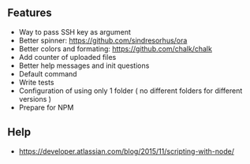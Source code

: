 ## Features

* Way to pass SSH key as argument
* Better spinner: https://github.com/sindresorhus/ora
* Better colors and formating: https://github.com/chalk/chalk
* Add counter of uploaded files
* Better help messages and init questions
* Default command
* Write tests
* Configuration of using only 1 folder ( no different folders for different versions )
* Prepare for NPM

## Help

* https://developer.atlassian.com/blog/2015/11/scripting-with-node/
